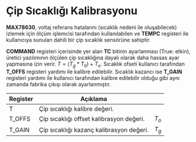 # Çip Sıcaklığı Kalibrasyonu

**MAX78630**, voltaj referans hatalarını (sıcaklık nedeni ile oluşabilecek) izlemek için ölçüm işlemcisi tarafından kullanılabilen ve **TEMPC** registeri ile kullanıcıya sunulan dahili bir çip sıcaklık sensörüne sahiptir.

**COMMAND** registeri içerisinde yer alan **TC** bitinin ayarlanması (True: etkin), üretici yazılımının ölçülen çip sıcaklığına dayalı olarak daha hassas ayar yapmasına izin verir. $T = (T_g * T_0) + T_o$. Sıcaklık ofseti kullanıcı tarafından **T_OFFS** registeri yardımı ile kalibre edilebilir. Sıcaklık kazancı ise **T_GAIN** registeri yardımı ile kullanıcı tarafından kalibre edilebilir olduğu gibi aynı zamanda fabrika çıkışı olarak ayarlanmıştır.

| Register | Açıklama                                 |       |
|----------|------------------------------------------|-------|
| T        | Çip sıcaklığı kalibre değeri.            |       |
| T_OFFS   | Çip sıcaklığı offset kalibrasyon değeri. | $T_o$ |
| T_GAIN   | Çip sıcaklığı kazanç kalibrasyon değeri. | $T_g$ |

